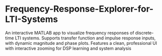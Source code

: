 # Frequency-Response-Explorer-for-LTI-Systems
An interactive MATLAB app to visualize frequency responses of discrete-time LTI systems. Supports transfer function and impulse response inputs, with dynamic magnitude and phase plots. Features a clean, professional UI with interactive zooming for DSP learning and system analysis
